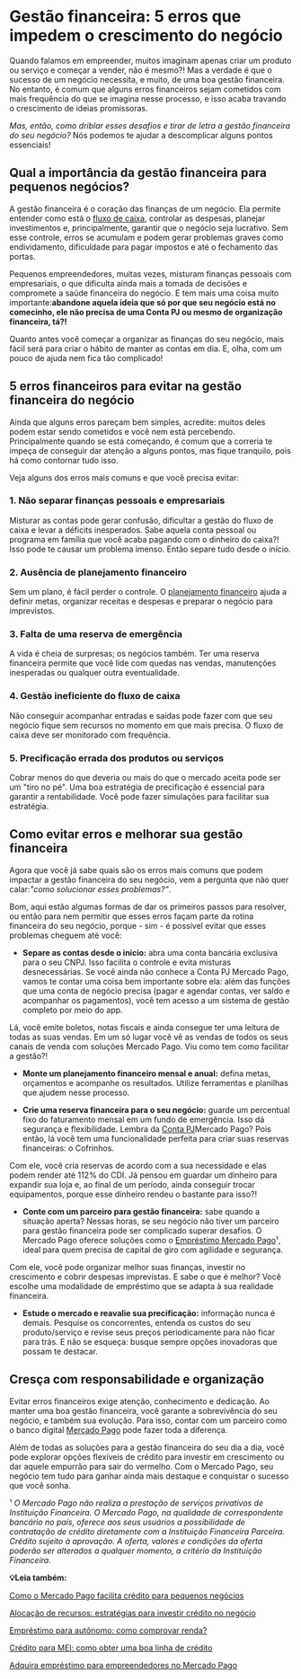 # Gestão financeira: 5 erros que impedem o crescimento do negócio

Quando falamos em empreender, muitos imaginam apenas criar um produto ou serviço e começar a vender, não é mesmo?! Mas a verdade é que o sucesso de um negócio necessita, e muito, de uma boa gestão financeira. No entanto, é comum que alguns erros financeiros sejam cometidos com mais frequência do que se imagina nesse processo, e isso acaba travando o crescimento de ideias promissoras.

*Mas, então, como driblar esses desafios e tirar de letra a gestão financeira do seu negócio?* Nós podemos te ajudar a descomplicar alguns pontos essenciais!

## **Qual a importância da gestão financeira para pequenos negócios?**

A gestão financeira é o coração das finanças de um negócio. Ela permite entender como está o [fluxo de caixa](https://meubolso.mercadopago.com.br/fluxo-de-caixa-acesso-a-credito), controlar as despesas, planejar investimentos e, principalmente, garantir que o negócio seja lucrativo. Sem esse controle, erros se acumulam e podem gerar problemas graves como endividamento, dificuldade para pagar impostos e até o fechamento das portas.

Pequenos empreendedores, muitas vezes, misturam finanças pessoais com empresariais, o que dificulta ainda mais a tomada de decisões e compromete a saúde financeira do negócio. E tem mais uma coisa muito importante:**abandone aquela ideia que só por que seu negócio está no comecinho, ele não precisa de uma Conta PJ ou mesmo de organização financeira, tá?!**

Quanto antes você começar a organizar as finanças do seu negócio, mais fácil será para criar o hábito de manter as contas em dia. E, olha, com um pouco de ajuda nem fica tão complicado!

## **5 erros financeiros para evitar na gestão financeira do negócio**

Ainda que alguns erros pareçam bem simples, acredite: muitos deles podem estar sendo cometidos e você nem está percebendo. Principalmente quando se está começando, é comum que a correria te impeça de conseguir dar atenção a alguns pontos, mas fique tranquilo, pois há como contornar tudo isso.

Veja alguns dos erros mais comuns e que você precisa evitar:

### **1. Não separar finanças pessoais e empresariais**

Misturar as contas pode gerar confusão, dificultar a gestão do fluxo de caixa e levar a déficits inesperados. Sabe aquela conta pessoal ou programa em família que você acaba pagando com o dinheiro do caixa?! Isso pode te causar um problema imenso. Então separe tudo desde o início.

### **2. Ausência de planejamento financeiro**

Sem um plano, é fácil perder o controle. O [planejamento financeiro](https://meubolso.mercadopago.com.br/planejamento-financeiro-inicio-do-ano) ajuda a definir metas, organizar receitas e despesas e preparar o negócio para imprevistos.

### **3. Falta de uma reserva de emergência**

A vida é cheia de surpresas; os negócios também. Ter uma reserva financeira permite que você lide com quedas nas vendas, manutenções inesperadas ou qualquer outra eventualidade.

### **4. Gestão ineficiente do fluxo de caixa**

Não conseguir acompanhar entradas e saídas pode fazer com que seu negócio fique sem recursos no momento em que mais precisa. O fluxo de caixa deve ser monitorado com frequência.

### **5. Precificação errada dos produtos ou serviços**

Cobrar menos do que deveria ou mais do que o mercado aceita pode ser um "tiro no pé". Uma boa estratégia de precificação é essencial para garantir a rentabilidade. Você pode fazer simulações para facilitar sua estratégia.

## **Como evitar erros e melhorar sua gestão financeira**

Agora que você já sabe quais são os erros mais comuns que podem impactar a gestão financeira do seu negócio, vem a pergunta que não quer calar:*"como solucionar esses problemas?"*.

Bom, aqui estão algumas formas de dar os primeiros passos para resolver, ou então para nem permitir que esses erros façam parte da rotina financeira do seu negócio, porque - sim - é possível evitar que esses problemas cheguem até você:

- **Separe as contas desde o início:** abra uma conta bancária exclusiva para o seu CNPJ. Isso facilita o controle e evita misturas desnecessárias. Se você ainda não conhece a Conta PJ Mercado Pago, vamos te contar uma coisa bem importante sobre ela: além das funções que uma conta de negócio precisa (pagar e agendar contas, ver saldo e acompanhar os pagamentos), você tem acesso a um sistema de gestão completo por meio do app. 

Lá, você emite boletos, notas fiscais e ainda consegue ter uma leitura de todas as suas vendas. Em um só lugar você vê as vendas de todos os seus canais de venda com soluções Mercado Pago. Viu como tem como facilitar a gestão?!

- **Monte um planejamento financeiro mensal e anual:** defina metas, orçamentos e acompanhe os resultados. Utilize ferramentas e planilhas que ajudem nesse processo. 

- **Crie uma reserva financeira para o seu negócio:** guarde um percentual fixo do faturamento mensal em um fundo de emergência. Isso dá segurança e flexibilidade. Lembra da [Conta PJ](https://meubolso.mercadopago.com.br/6-solucoes-disponiveis-na-conta-mercado-pago-para-seu-negocio)Mercado Pago? Pois então, lá você tem uma funcionalidade perfeita para criar suas reservas financeiras: o Cofrinhos. 

Com ele, você cria reservas de acordo com a sua necessidade e elas podem render até 112% do CDI. Já pensou em guardar um dinheiro para expandir sua loja e, ao final de um período, ainda conseguir trocar equipamentos, porque esse dinheiro rendeu o bastante para isso?!

- **Conte com um parceiro para gestão financeira:** sabe quando a situação aperta? Nessas horas, se seu negócio não tiver um parceiro para gestão financeira pode ser complicado superar desafios. O Mercado Pago oferece soluções como o [Empréstimo Mercado Pago](https://meubolso.mercadopago.com.br/conheca-as-opcoes-do-emprestimo-mercado-pago)¹, ideal para quem precisa de capital de giro com agilidade e segurança. 

Com ele, você pode organizar melhor suas finanças, investir no crescimento e cobrir despesas imprevistas. E sabe o que é melhor? Você escolhe uma modalidade de empréstimo que se adapta à sua realidade financeira.

- **Estude o mercado e reavalie sua precificação:** informação nunca é demais. Pesquise os concorrentes, entenda os custos do seu produto/serviço e revise seus preços periodicamente para não ficar para trás. E não se esqueça: busque sempre opções inovadoras que possam te destacar.

## **Cresça com responsabilidade e organização**

Evitar erros financeiros exige atenção, conhecimento e dedicação. Ao manter uma boa gestão financeira, você garante a sobrevivência do seu negócio, e também sua evolução. Para isso, contar com um parceiro como o banco digital [Mercado Pago](https://meubolso.mercadopago.com.br/mercado-pago-tudo-sobre-financiamentos-para-o-seu-e-commerce) pode fazer toda a diferença.

Além de todas as soluções para a gestão financeira do seu dia a dia, você pode explorar opções flexíveis de crédito para investir em crescimento ou dar aquele empurrão para sair do vermelho. Com o Mercado Pago, seu negócio tem tudo para ganhar ainda mais destaque e conquistar o sucesso que você sonha.

¹ *O Mercado Pago não realiza a prestação de serviços privativos de Instituição Financeira. O Mercado Pago, na qualidade de correspondente bancário no país, oferece aos seus usuários a possibilidade de contratação de crédito diretamente com a Instituição Financeira Parceira. Crédito sujeito à aprovação. A oferta, valores e condições da oferta poderão ser alterados a qualquer momento, a critério da Instituição Financeira.*

**💡Leia também:**

[Como o Mercado Pago facilita crédito para pequenos negócios](https://meubolso.mercadopago.com.br/emprestimo-mercado-pago-pequenos-negocios)

[Alocação de recursos: estratégias para investir crédito no negócio](https://meubolso.mercadopago.com.br/alocacao-de-recursos-para-o-negocio)

[Empréstimo para autônomo: como comprovar renda?](https://meubolso.mercadopago.com.br/emprestimo-para-autonomo)

[Crédito para MEI: como obter uma boa linha de crédito](https://meubolso.mercadopago.com.br/como-obter-credito-para-mei-para-expandir-seu-negocio)

[Adquira empréstimo para empreendedores no Mercado Pago](https://meubolso.mercadopago.com.br/saiba-como-solicitar-emprestimo-para-empreendedores)